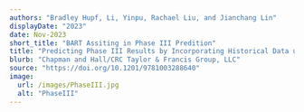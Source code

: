 ```yaml
---
authors: "Bradley Hupf, Li, Yinpu, Rachael Liu, and Jianchang Lin"
displayDate: "2023"
date: Nov-2023
short_title: "BART Assiting in Phase III Predition"
title: "Predicting Phase III Results by Incorporating Historical Data using BART Extensions"
blurb: "Chapman and Hall/CRC Taylor & Francis Group, LLC"
source: "https://doi.org/10.1201/9781003288640"
image:
  url: /images/PhaseIII.jpg
  alt: "PhaseIII"
---
```

